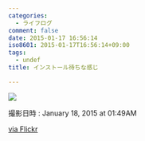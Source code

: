 ```yaml
---
categories:
  - ライフログ
comment: false
date: 2015-01-17 16:56:14
iso8601: 2015-01-17T16:56:14+09:00
tags:
  - undef
title: インストール待ちな感じ

---
```


<p><a href="http://ift.tt/14ME8hR"><img src="http://ift.tt/14ME8hR" style="max-width: 600px"></a></p>

<p>撮影日時 : January 18, 2015 at 01:49AM</p>

<p><a href="http://ift.tt/1DMvNdl">via Flickr</a></p>
    	